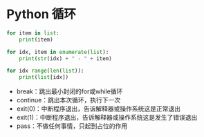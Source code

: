 # Python 循环

```python
for item in list:
    print(item)

for idx, item in enumerate(list):
    print(str(idx) + " - " + item)

for idx range(len(list)):
    print(list[idx])
```

* break：跳出最小封闭的for或while循环
* continue：跳出本次循环，执行下一次
* exit(0)：中断程序退出，告诉解释器或操作系统这是正常退出
* exit(1)：中断程序退出，告诉解释器或操作系统这是发生了错误退出
* pass：不做任何事情，只起到占位的作用